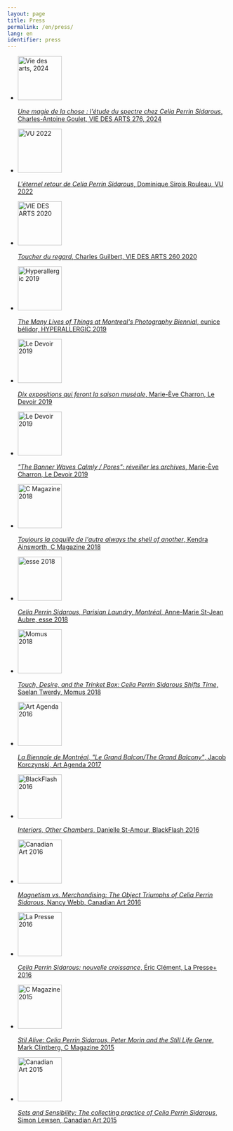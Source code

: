 ```yaml
---
layout: page
title: Press
permalink: /en/press/
lang: en
identifier: press
---
```


<ul class='press'>
    <li>
        <a href="{{ site.baseurl }}/assets/press/CPS_VDA_276_Goulet_2024.pdf">
            <img src="{{ site.baseurl }}/assets/img/press/CPS_VDA_276_Goulet_2024.webp" alt="Vie des arts, 2024" width="100">
            <p><i>Une magie de la chose : l'étude du spectre chez Celia Perrin Sidarous</i>, Charles-Antoine Goulet, VIE DES ARTS 276, 2024</p>
        </a>
    </li>
    <li>
        <a href="{{ site.baseurl }}/assets/press/01_CPS_Eclaireuses_Dominique_Sirois-Rouleau_Celia_Perrin_Sidarous_VU_2022.pdf">
            <img src="{{ site.baseurl }}/assets/img/press/VU_2022.webp" alt="VU 2022" width="100">
            <p><i>L'éternel retour de Celia Perrin Sidarous</i>, Dominique Sirois Rouleau, VU 2022</p>
        </a>
    </li>
    <li>
        <a href="{{ site.baseurl }}/assets/press/02_CPS_VDA_260_Guilbert_2020.pdf">
            <img src="{{ site.baseurl }}/assets/img/press/VDA_2020.webp" alt="VIE DES ARTS 2020" width="100">
            <p><i>Toucher du regard</i>, Charles Guilbert, VIE DES ARTS 260 2020</p>
        </a>
    </li>
    <li>
        <a href="{{ site.baseurl }}/assets/press/03_CPS_Hyperallergic_Belidor_2019.pdf">
            <img src="{{ site.baseurl }}/assets/img/press/HYPERALLERGIC_2019.webp" alt="Hyperallergic 2019" width="100">
            <p><i>The Many Lives of Things at Montreal's Photography Biennial</i>, eunice bélidor, HYPERALLERGIC 2019</p>
        </a>
    </li>
    <li>
        <a href="{{ site.baseurl }}/assets/press/04_CPS_Dix_expositions_qui_feront_la_saison_museale_Le_Devoir_2019.pdf">
            <img src="{{ site.baseurl }}/assets/img/press/DEVOIR_2019_01.webp" alt="Le Devoir 2019" width="100">
            <p><i>Dix expositions qui feront la saison muséale</i>, Marie-Ève Charron, Le Devoir 2019</p>
        </a>
    </li>
    <li>
        <a href="{{ site.baseurl }}/assets/press/05_CPS_Le_Devoir_Charron_2019.pdf">
            <img src="{{ site.baseurl }}/assets/img/press/DEVOIR_2019_02.webp" alt="Le Devoir 2019" width="100">
            <p><i>"The Banner Waves Calmly / Pores": réveiller les archives</i>, Marie-Ève Charron, Le Devoir 2019</p>
        </a>
    </li>
    <li>
        <a href="{{ site.baseurl }}/assets/press/06_CPS_C_Magazine_Ainsworth_2018.pdf">
            <img src="{{ site.baseurl }}/assets/img/press/C_mag_2018.webp" alt="C Magazine 2018" width="100">
            <p><i>Toujours la coquille de l'autre always the shell of another</i>, Kendra Ainsworth, C Magazine 2018</p>
        </a>
    </li>
    <li>
        <a href="{{ site.baseurl }}/assets/press/07_CPS_esse_arts_opinions_St-JeanAubre_2018.pdf">
            <img src="{{ site.baseurl }}/assets/img/press/esse_2018.webp" alt="esse 2018" width="100">
            <p><i>Celia Perrin Sidarous, Parisian Laundry, Montréal</i>, Anne-Marie St-Jean Aubre, esse 2018</p>
        </a>
    </li>
    <li>
        <a href="{{ site.baseurl }}/assets/press/08_CPS_Momus_Twerdy_2018.pdf">
            <img src="{{ site.baseurl }}/assets/img/press/Momus_2018.webp" alt="Momus 2018" width="100">
            <p><i>Touch, Desire, and the Trinket Box: Celia Perrin Sidarous Shifts Time</i>, Saelan Twerdy, Momus 2018</p>
        </a>
    </li>
    <li>
        <a href="{{ site.baseurl }}/assets/press/09_CPS_Art_Agenda_Korczynski_2017.pdf">
            <img src="{{ site.baseurl }}/assets/img/press/art-agenda_2016.webp" alt="Art Agenda 2016" width="100">
            <p><i>La Biennale de Montréal, "Le Grand Balcon/The Grand Balcony"</i>, Jacob Korczynski, Art Agenda 2017</p>
        </a>
    </li>
    <li>
        <a href="{{ site.baseurl }}/assets/press/10_CPS_BlackFlash_St-Amour_2016.pdf">
            <img src="{{ site.baseurl }}/assets/img/press/BlackFlash_2016.webp" alt="BlackFlash 2016" width="100">
            <p><i>Interiors, Other Chambers</i>, Danielle St-Amour, BlackFlash 2016</p>
        </a>
    </li>
    <li>
        <a href="{{ site.baseurl }}/assets/press/11_CPS_canadianart_Webb_2016.pdf">
            <img src="{{ site.baseurl }}/assets/img/press/Canadian_art_2016.webp" alt="Canadian Art 2016" width="100">
            <p><i>Magnetism vs. Merchandising: The Object Triumphs of Celia Perrin Sidarous</i>, Nancy Webb, Canadian Art 2016</p>
        </a>
    </li>
    <li>
        <a href="{{ site.baseurl }}/assets/press/12_CPS_LaPresse+_Clement_2016.pdf">
            <img src="{{ site.baseurl }}/assets/img/press/LaPresse+_2016.webp" alt="La Presse 2016" width="100">
            <p><i>Celia Perrin Sidarous: nouvelle croissance</i>, Éric Clément, La Presse+ 2016</p>
        </a>
    </li>
    <li>
        <a href="{{ site.baseurl }}/assets/press/13_CPS_C_Magazine_Clintberg_2015.pdf">
            <img src="{{ site.baseurl }}/assets/img/press/C_mag_2015.webp" alt="C Magazine 2015" width="100">
            <p><i>Stil Alive: Celia Perrin Sidarous, Peter Morin and the Still Life Genre</i>, Mark Clintberg, C Magazine 2015</p>
        </a>
    </li>
    <li>
        <a href="{{ site.baseurl }}/assets/press/14_CPS_Canadian-Art_Lewsen_2015.pdf">
            <img src="{{ site.baseurl }}/assets/img/press/Canadian_art_2015.webp" alt="Canadian Art 2015" width="100">
            <p><i>Sets and Sensibility: The collecting practice of Celia Perrin Sidarous</i>, Simon Lewsen, Canadian Art 2015</p>
        </a>
    </li>
</ul> 